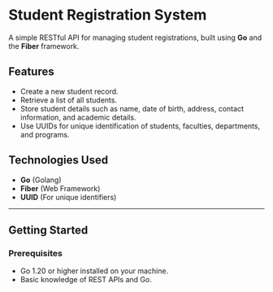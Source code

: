 # Student Registration System

A simple RESTful API for managing student registrations, built using **Go** and the **Fiber** framework.

## Features
- Create a new student record.
- Retrieve a list of all students.
- Store student details such as name, date of birth, address, contact information, and academic details.
- Use UUIDs for unique identification of students, faculties, departments, and programs.

## Technologies Used
- **Go** (Golang)
- **Fiber** (Web Framework)
- **UUID** (For unique identifiers)

---

## Getting Started

### Prerequisites
- Go 1.20 or higher installed on your machine.
- Basic knowledge of REST APIs and Go.